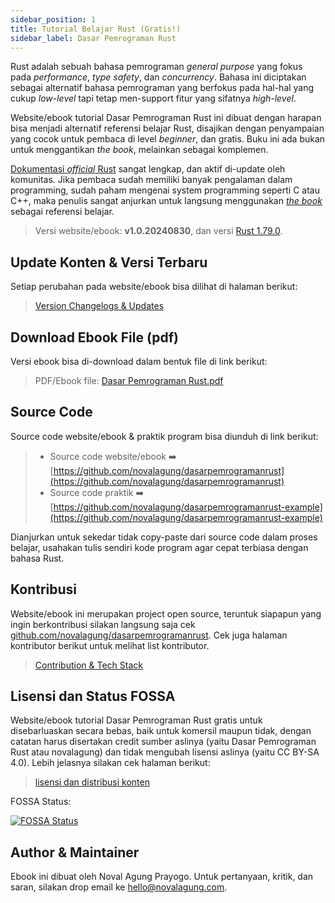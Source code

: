 ```yaml
---
sidebar_position: 1
title: Tutorial Belajar Rust (Gratis!)
sidebar_label: Dasar Pemrograman Rust
---
```


Rust adalah sebuah bahasa pemrograman *general purpose* yang fokus pada *performance*, *type safety*, dan *concurrency*. Bahasa ini diciptakan sebagai alternatif bahasa pemrograman yang berfokus pada hal-hal yang cukup *low-level* tapi tetap men-support fitur yang sifatnya *high-level*.

Website/ebook tutorial Dasar Pemrograman Rust ini dibuat dengan harapan bisa menjadi alternatif referensi belajar Rust, disajikan dengan penyampaian yang cocok untuk pembaca di level *beginner*, dan gratis. Buku ini ada bukan untuk menggantikan *the book*, melainkan sebagai komplemen.

[Dokumentasi *official* Rust](https://www.rust-lang.org/learn) sangat lengkap, dan aktif di-update oleh komunitas. Jika pembaca sudah memiliki banyak pengalaman dalam programming, sudah paham mengenai system programming seperti C atau C++, maka penulis sangat anjurkan untuk langsung menggunakan [*the book*](https://www.rust-lang.org/learn) sebagai referensi belajar.

> Versi website/ebook: **v1.0.20240830**, dan versi [Rust 1.79.0](https://blog.rust-lang.org/2024/06/13/Rust-1.79.0.html).

## Update Konten & Versi Terbaru

Setiap perubahan pada website/ebook bisa dilihat di halaman berikut:

> [Version Changelogs & Updates](/CHANGELOG)

## Download Ebook File (pdf)

Versi ebook bisa di-download dalam bentuk file di link berikut:

> PDF/Ebook file: [Dasar Pemrograman Rust.pdf](https://github.com/novalagung/dasarpemrogramanrust/raw/ebooks/dasarpemrogramanrust.pdf?v=v1.0.20240830)

## Source Code

Source code website/ebook & praktik program bisa diunduh di link berikut:

> - Source code website/ebook ➡️ [https://github.com/novalagung/dasarpemrogramanrust](https://github.com/novalagung/dasarpemrogramanrust)
> - Source code praktik ➡️ [https://github.com/novalagung/dasarpemrogramanrust-example](https://github.com/novalagung/dasarpemrogramanrust-example)

Dianjurkan untuk sekedar tidak copy-paste dari source code dalam proses belajar, usahakan tulis sendiri kode program agar cepat terbiasa dengan bahasa Rust.

## Kontribusi

Website/ebook ini merupakan project open source, teruntuk siapapun yang ingin berkontribusi silakan langsung saja cek [github.com/novalagung/dasarpemrogramanrust](https://github.com/novalagung/dasarpemrogramanrust). Cek juga halaman kontributor berikut untuk melihat list kontributor.

> [Contribution & Tech Stack](/CONTRIBUTING)

## Lisensi dan Status FOSSA

Website/ebook tutorial Dasar Pemrograman Rust gratis untuk disebarluaskan secara bebas, baik untuk komersil maupun tidak, dengan catatan harus disertakan credit sumber aslinya (yaitu Dasar Pemrograman Rust atau novalagung) dan tidak mengubah lisensi aslinya (yaitu CC BY-SA 4.0). Lebih jelasnya silakan cek halaman berikut:

> [lisensi dan distribusi konten](/LICENSE)

FOSSA Status:

[![FOSSA Status](https://app.fossa.io/api/projects/git%2Bgithub.com%2Fnovalagung%2Fdasarpemrogramanrust.svg?type=large)](https://app.fossa.io/projects/git%2Bgithub.com%2Fnovalagung%2Fdasarpemrogramanrust?ref=badge_large)

## Author & Maintainer

Ebook ini dibuat oleh Noval Agung Prayogo. Untuk pertanyaan, kritik, dan saran, silakan drop email ke hello@novalagung.com.
